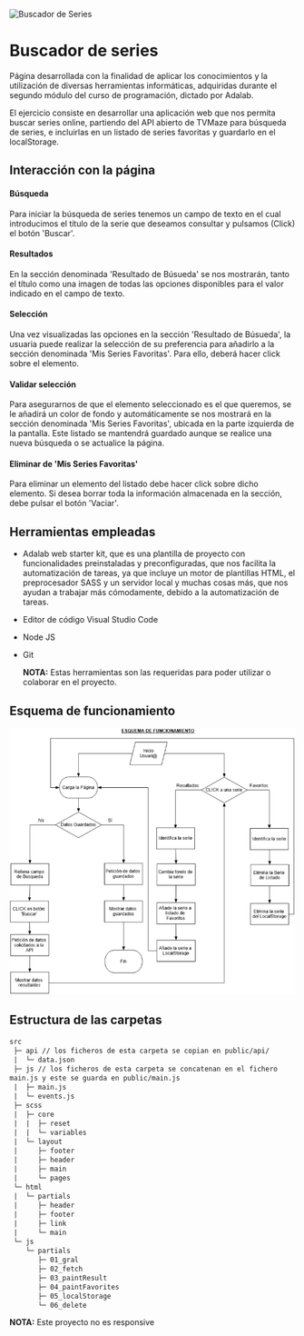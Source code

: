 ![Buscador de Series](http://beta.adalab.es/modulo-2-evaluacion-final-Laura733/)

# Buscador de series

Página desarrollada con la finalidad de aplicar los conocimientos y la utilización de diversas herramientas informáticas, adquiridas durante el segundo módulo del curso de programación, dictado por Adalab.

El ejercicio consiste en desarrollar una aplicación web que nos permita buscar series online, partiendo del API abierto de TVMaze para
búsqueda de series, e incluirlas en un listado de series favoritas y guardarlo en el localStorage.

## Interacción con la página

#### Búsqueda

Para iniciar la búsqueda de series tenemos un campo de texto en el cual introducimos el título de la serie que deseamos consultar y pulsamos (Click) el botón 'Buscar'.

#### Resultados

En la sección denominada 'Resultado de Búsueda' se nos mostrarán, tanto el título como una imagen de todas las opciones disponibles para el valor indicado en el campo de texto.

#### Selección

Una vez visualizadas las opciones en la sección 'Resultado de Búsueda', la usuaria puede realizar la selección de su preferencia para añadirlo a la sección denominada 'Mis Series Favoritas'. Para ello, deberá hacer click sobre el elemento.

#### Validar selección

Para asegurarnos de que el elemento seleccionado es el que queremos, se le añadirá un color de fondo y automáticamente se nos mostrará en la sección denominada 'Mis Series Favoritas', ubicada en la parte izquierda de la pantalla.
Este listado se mantendrá guardado aunque se realice una nueva búsqueda o se actualice la página.

#### Eliminar de 'Mis Series Favoritas'

Para eliminar un elemento del listado debe hacer click sobre dicho elemento.
Si desea borrar toda la información almacenada en la sección, debe pulsar el botón 'Vaciar'.

## Herramientas empleadas

- Adalab web starter kit, que es una plantilla de proyecto con funcionalidades preinstaladas y preconfiguradas, que nos facilita la automatización de tareas, ya que incluye un motor de plantillas HTML, el preprocesador SASS y un servidor local y muchas cosas más, que nos ayudan a trabajar más cómodamente, debido a la automatización de tareas.
- Editor de código Visual Studio Code
- Node JS
- Git

  **NOTA:** Estas herramientas son las requeridas para poder utilizar o colaborar en el proyecto.

## Esquema de funcionamiento

![Esquema](https://github.com/Adalab/modulo-2-evaluacion-final-Laura733/blob/master/src/imagen/Esquema.jpg)

## Estructura de las carpetas

```
src
 ├─ api // los ficheros de esta carpeta se copian en public/api/
 |  └─ data.json
 ├─ js // los ficheros de esta carpeta se concatenan en el fichero main.js y este se guarda en public/main.js
 |  ├─ main.js
 |  └─ events.js
 ├─ scss
 |  ├─ core
 |  |  ├─ reset
 |  |  └─ variables
 |  └─ layout
 |     ├─ footer
 |     ├─ header
 |     ├─ main
 |     └─ pages
 └─ html
 |  └─ partials
 |     ├─ header
 |     ├─ footer
 |     ├─ link
 |     └─ main
 └─ js
    └─ partials
       ├─ 01_gral
       ├─ 02_fetch
       ├─ 03_paintResult
       ├─ 04_paintFavorites
       ├─ 05_localStorage
       └─ 06_delete
```

**NOTA:** Este proyecto no es responsive
